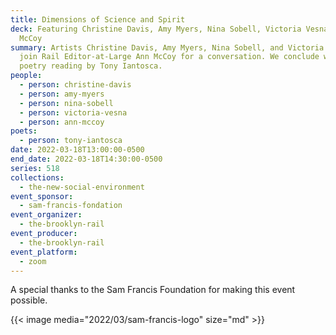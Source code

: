 ```yaml
---
title: Dimensions of Science and Spirit
deck: Featuring Christine Davis, Amy Myers, Nina Sobell, Victoria Vesna, and Ann
  McCoy
summary: Artists Christine Davis, Amy Myers, Nina Sobell, and Victoria Vesna
  join Rail Editor-at-Large Ann McCoy for a conversation. We conclude with a
  poetry reading by Tony Iantosca.
people:
  - person: christine-davis
  - person: amy-myers
  - person: nina-sobell
  - person: victoria-vesna
  - person: ann-mccoy
poets:
  - person: tony-iantosca
date: 2022-03-18T13:00:00-0500
end_date: 2022-03-18T14:30:00-0500
series: 518
collections:
  - the-new-social-environment
event_sponsor:
  - sam-francis-fondation
event_organizer:
  - the-brooklyn-rail
event_producer:
  - the-brooklyn-rail
event_platform:
  - zoom
---
```

A special thanks to the Sam Francis Foundation for making this event possible.

{{< image media="2022/03/sam-francis-logo" size="md" >}}